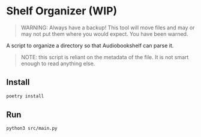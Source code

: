 # Shelf Organizer (WIP)

> WARNING: Always have a backup! This tool will move files and may or may not put them where you would expect. You have been warned.

A script to organize a directory so that Audiobookshelf can parse it.

> NOTE: this script is reliant on the metadata of the file. It is not smart enough to read anything else.

## Install

```bash
poetry install
```

## Run

```bash
python3 src/main.py
```
